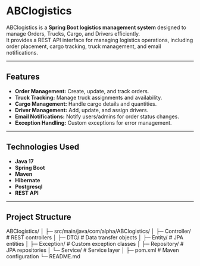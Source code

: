 # ABClogistics

ABClogistics is a **Spring Boot logistics management system** designed to manage Orders, Trucks, Cargo, and Drivers efficiently.  
It provides a REST API interface for managing logistics operations, including order placement, cargo tracking, truck management, and email notifications.

---

## **Features**

- **Order Management:** Create, update, and track orders.  
- **Truck Tracking:** Manage truck assignments and availability.  
- **Cargo Management:** Handle cargo details and quantities.  
- **Driver Management:** Add, update, and assign drivers.  
- **Email Notifications:** Notify users/admins for order status changes.  
- **Exception Handling:** Custom exceptions for error management.

---

## **Technologies Used**

- **Java 17**  
- **Spring Boot**  
- **Maven**  
- **Hibernate**  
- **Postgresql** 
- **REST API**

---

## **Project Structure**
ABClogistics/
│
├─ src/main/java/com/alpha/ABClogistics/
│ ├─ Controller/ # REST controllers
│ ├─ DTO/ # Data transfer objects
│ ├─ Entity/ # JPA entities
│ ├─ Exception/ # Custom exception classes
│ ├─ Repository/ # JPA repositories
│ └─ Service/ # Service layer
│
├─ pom.xml # Maven configuration
└─ README.md
